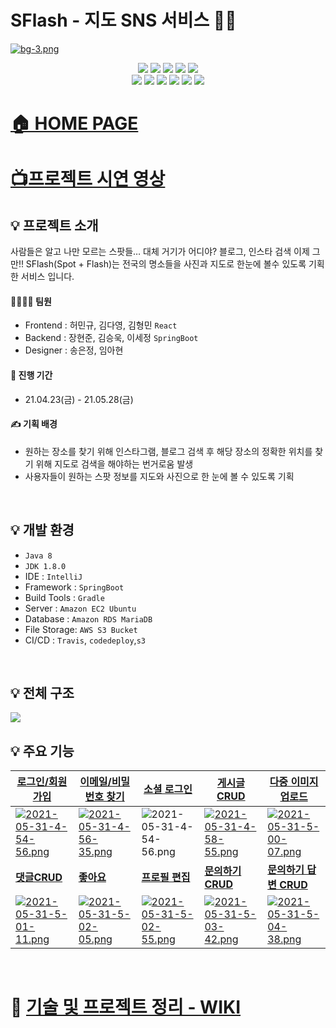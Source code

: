 # SFlash - 지도 SNS 서비스 📸✨
[![bg-3.png](https://i.postimg.cc/rsYZfRbT/bg-3.png)](https://postimg.cc/V0nF6vmZ)
<br>

<p align="center">
  <img src="https://img.shields.io/badge/Java-007396?style=flat-square&logo=Java&logoColor=white"/>
  <img src="https://img.shields.io/badge/SpringBoot-6DB33F?style=flat-square&logo=Spring&logoColor=white"/>
  <img src="https://img.shields.io/badge/HTML-E34F26?style=flat-square&logo=html5&logoColor=white"/>
  <img src="https://img.shields.io/badge/CSS-1572B6?style=flat-square&logo=css3&logoColor=white"/>
  <img src="https://img.shields.io/badge/React-61DAFB?style=flat-square&logo=react&logoColor=white"/><br>
  <img src="https://img.shields.io/badge/Json_Web_Tokens-000000?style=flat-square&logo=Json-Web-Tokens&logoColor=white"/>
  <img src="https://img.shields.io/badge/AmazonS3-569A31?style=flat-square&logo=amazon-s3&logoColor=white"/>
  <img src="https://img.shields.io/badge/aws-232F3E?style=flat-square&logo=amazon-aws&logoColor=white"/>
  <img src="https://img.shields.io/badge/MariaDB-003545?style=flat-square&logo=MariaDB&logoColor=white"/>
  <img src="https://img.shields.io/badge/Travis_CI-3EAAAF?style=flat-square&logo=Travis-CI&logoColor=white"/>
  <img src="https://img.shields.io/badge/Gradle-02303A?style=flat-square&logo=Gradle&logoColor=white"/>
  
</p>

# [🏠 HOME PAGE](https://www.sflash.net/)<br>
# [📺프로젝트 시연 영상](https://youtu.be/UdnDlwT31Xk)<br>
## 💡 프로젝트 소개
사람들은 알고 나만 모르는 스팟들…
대체 거기가 어디야? 블로그, 인스타 검색 이제 그만!!
SFlash(Spot + Flash)는 전국의 명소들을 사진과 지도로 한눈에 볼수 있도록 기획한 서비스 입니다.
<br>

#### 👨‍👨‍👦‍👦 팀원
* Frontend : 허민규, 김다영, 김형민 `React`
* Backend : 장현준, 김승욱, 이세정 `SpringBoot`
* Designer : 송은정, 임아현

#### 📅 진행 기간
* 21.04.23(금) - 21.05.28(금)

#### ✍ 기획 배경
* 원하는 장소를 찾기 위해 인스타그램, 블로그 검색 후 해당 장소의 정확한 위치를 찾기 위해 지도로 검색을 해야하는 번거로움 발생
* 사용자들이 원하는 스팟 정보를 지도와 사진으로 한 눈에 볼 수 있도록 기획
<br>


## 💡 개발 환경
* `Java 8`
* `JDK 1.8.0`
* IDE : `IntelliJ`
* Framework : `SpringBoot`
* Build Tools : `Gradle`
* Server : `Amazon EC2 Ubuntu`
* Database : `Amazon RDS MariaDB`
* File Storage: `AWS S3 Bucket`
* CI/CD : `Travis`, `codedeploy`,`s3`
<br>

## 💡 전체 구조
![](https://user-images.githubusercontent.com/55679927/119793545-a778e780-bf11-11eb-946e-581fd2063913.jpeg)


## 💡 주요 기능







| [로그인/회원가입](https://github.com/JangHyeonJun2/picturespot/wiki/%EC%A3%BC%EC%9A%94-%EA%B8%B0%EB%8A%A5-%EC%86%8C%EA%B0%9C#-sflash-%ED%9A%8C%EC%9B%90%EA%B0%80%EC%9E%85-%EB%A1%9C%EA%B7%B8%EC%9D%B8-jwt-%EC%A0%95%EB%A6%AC) | [이메일/비밀번호 찾기](https://github.com/JangHyeonJun2/picturespot/wiki/%EC%A3%BC%EC%9A%94-%EA%B8%B0%EB%8A%A5-%EC%86%8C%EA%B0%9C#-%EC%9D%B4%EB%A9%94%EC%9D%BC%EB%B9%84%EB%B0%80%EB%B2%88%ED%98%B8-%EC%B0%BE%EA%B8%B0) | [소셜 로그인](https://github.com/JangHyeonJun2/picturespot/wiki/%EC%A3%BC%EC%9A%94-%EA%B8%B0%EB%8A%A5-%EC%86%8C%EA%B0%9C#-oauth2-%EC%86%8C%EC%85%9C%EB%A1%9C%EA%B7%B8%EC%9D%B8) | [게시글 CRUD](https://github.com/JangHyeonJun2/picturespot/wiki/%EC%A3%BC%EC%9A%94-%EA%B8%B0%EB%8A%A5-%EC%86%8C%EA%B0%9C/_edit#%EA%B2%8C%EC%8B%9C%EA%B8%80-%EC%9E%91%EC%84%B1) | [다중 이미지 업로드](https://github.com/JangHyeonJun2/picturespot/wiki/%EC%A3%BC%EC%9A%94-%EA%B8%B0%EB%8A%A5-%EC%86%8C%EA%B0%9C#%EB%8B%A4%EC%A4%91-%EC%9D%B4%EB%AF%B8%EC%A7%80-%EC%97%85%EB%A1%9C%EB%93%9C) |
| ------------------------------------------------------------ | ------------------------------------------------------------ | ------------------------------------------------------------ | ------------------------------------------------------------ | ------------------------------------------------------------ |
| [![2021-05-31-4-54-56.png](https://i.postimg.cc/qBspRJK7/2021-05-31-4-54-56.png )](https://postimg.cc/gr2CtPN9) | [![2021-05-31-4-56-35.png](https://i.postimg.cc/DwD96HGD/2021-05-31-4-56-35.png )](https://postimg.cc/G4FghMqJ) | ![2021-05-31-4-54-56.png](https://i.postimg.cc/qBspRJK7/2021-05-31-4-54-56.png ) | [![2021-05-31-4-58-55.png](https://i.postimg.cc/qq3ht98T/2021-05-31-4-58-55.png)](https://postimg.cc/N2QfSCJJ) | [![2021-05-31-5-00-07.png](https://i.postimg.cc/g2DssB7p/2021-05-31-5-00-07.png )](https://postimg.cc/Wdd0bSjY) |
| [**댓글CRUD**](https://github.com/JangHyeonJun2/picturespot/wiki/%EC%A3%BC%EC%9A%94-%EA%B8%B0%EB%8A%A5-%EC%86%8C%EA%B0%9C#%EB%8C%93%EA%B8%80crud) | [**좋아요**](https://github.com/JangHyeonJun2/picturespot/wiki/%EC%A3%BC%EC%9A%94-%EA%B8%B0%EB%8A%A5-%EC%86%8C%EA%B0%9C#%EC%A2%8B%EC%95%84%EC%9A%94) | [**프로필 편집**](https://github.com/JangHyeonJun2/picturespot/wiki/%EC%A3%BC%EC%9A%94-%EA%B8%B0%EB%8A%A5-%EC%86%8C%EA%B0%9C#-%EB%A7%88%EC%9D%B4%ED%8E%98%EC%9D%B4%EC%A7%80) | [**문의하기 CRUD**](https://github.com/JangHyeonJun2/picturespot/wiki/%EC%A3%BC%EC%9A%94-%EA%B8%B0%EB%8A%A5-%EC%86%8C%EA%B0%9C#-%EB%AC%B8%EC%9D%98%ED%95%98%EA%B8%B0-%EA%B2%8C%EC%8B%9C%ED%8C%90) | [**문의하기 답변 CRUD**](https://github.com/JangHyeonJun2/picturespot/wiki/%EC%A3%BC%EC%9A%94-%EA%B8%B0%EB%8A%A5-%EC%86%8C%EA%B0%9C#%EB%8C%93%EA%B8%80) |
| [![2021-05-31-5-01-11.png](https://i.postimg.cc/vZ37fx1H/2021-05-31-5-01-11.png )](https://postimg.cc/3k0DHRCP) | [![2021-05-31-5-02-05.png](https://i.postimg.cc/tTPVSsg6/2021-05-31-5-02-05.png )](https://postimg.cc/r0VmzFxy) | [![2021-05-31-5-02-55.png](https://i.postimg.cc/hGQJvXTY/2021-05-31-5-02-55.png)](https://postimg.cc/Y4k2yqXN) | [![2021-05-31-5-03-42.png](https://i.postimg.cc/6pg3kBgf/2021-05-31-5-03-42.png )](https://postimg.cc/0zGPm18z) | [![2021-05-31-5-04-38.png](https://i.postimg.cc/SRSN6RYk/2021-05-31-5-04-38.png )](https://postimg.cc/BLz0sqCV) |

<br>

# 📌 [기술 및 프로젝트 정리 - WIKI](https://github.com/JangHyeonJun2/picturespot/wiki)
<br>
<br>
<br>







